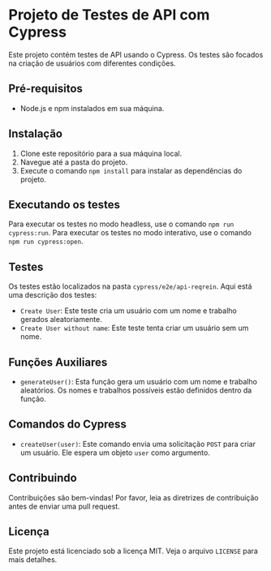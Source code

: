 # Projeto de Testes de API com Cypress

Este projeto contém testes de API usando o Cypress. Os testes são focados na criação de usuários com diferentes condições.

## Pré-requisitos

- Node.js e npm instalados em sua máquina.

## Instalação

1. Clone este repositório para a sua máquina local.
2. Navegue até a pasta do projeto.
3. Execute o comando `npm install` para instalar as dependências do projeto.

## Executando os testes

Para executar os testes no modo headless, use o comando `npm run cypress:run`.
Para executar os testes no modo interativo, use o comando `npm run cypress:open`.

## Testes

Os testes estão localizados na pasta `cypress/e2e/api-reqrein`. Aqui está uma descrição dos testes:

- `Create User`: Este teste cria um usuário com um nome e trabalho gerados aleatoriamente.
- `Create User without name`: Este teste tenta criar um usuário sem um nome.

## Funções Auxiliares

- `generateUser()`: Esta função gera um usuário com um nome e trabalho aleatórios. Os nomes e trabalhos possíveis estão definidos dentro da função.

## Comandos do Cypress

- `createUser(user)`: Este comando envia uma solicitação `POST` para criar um usuário. Ele espera um objeto `user` como argumento.

## Contribuindo

Contribuições são bem-vindas! Por favor, leia as diretrizes de contribuição antes de enviar uma pull request.

## Licença

Este projeto está licenciado sob a licença MIT. Veja o arquivo `LICENSE` para mais detalhes.